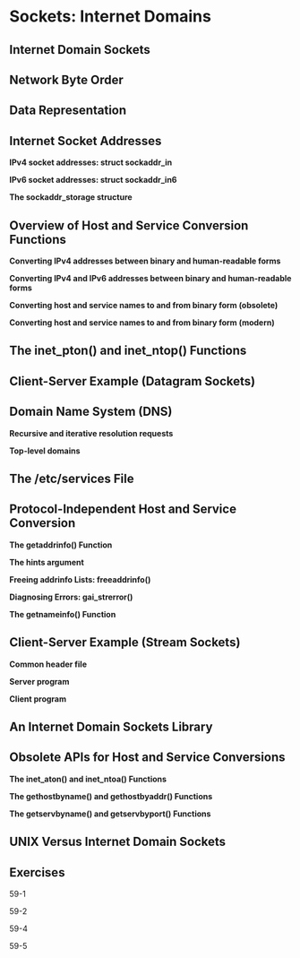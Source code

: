 # Sockets: Internet Domains

## Internet Domain Sockets

## Network Byte Order

## Data Representation

## Internet Socket Addresses

**IPv4 socket addresses: struct sockaddr_in**

**IPv6 socket addresses: struct sockaddr_in6**

**The sockaddr_storage structure**

## Overview of Host and Service Conversion Functions

**Converting IPv4 addresses between binary and human-readable forms**

**Converting IPv4 and IPv6 addresses between binary and human-readable forms**

**Converting host and service names to and from binary form (obsolete)**

**Converting host and service names to and from binary form (modern)**

## The inet_pton() and inet_ntop() Functions

## Client-Server Example (Datagram Sockets)

## Domain Name System (DNS)

**Recursive and iterative resolution requests**

**Top-level domains**

## The /etc/services File

## Protocol-Independent Host and Service Conversion

**The getaddrinfo() Function**

**The hints argument**

**Freeing addrinfo Lists: freeaddrinfo()**

**Diagnosing Errors: gai_strerror()**


**The getnameinfo() Function**

## Client-Server Example (Stream Sockets)

**Common header file**

**Server program**

**Client program**

## An Internet Domain Sockets Library

## Obsolete APIs for Host and Service Conversions

**The inet_aton() and inet_ntoa() Functions**

**The gethostbyname() and gethostbyaddr() Functions**

**The getservbyname() and getservbyport() Functions**

## UNIX Versus Internet Domain Sockets

## Exercises
59-1

59-2

59-4

59-5